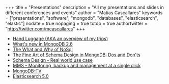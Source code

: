 +++
title = "Presentations"
description = "All my presentations and slides in different conferences and events"
author = "Matias Cascallares"
keywords = ["presentations", "software", "mongodb", "databases", "elasticsearch", "elastic"]
nodate = true
nopaging = true
totop = true
authortwitter = "http://twitter.com/mcascallares"
+++

- [Hand Luggage (AKA an overview of my trips)](http://hand-luggage.appspot.com/)
- [What's new in MongoDB 2.6](http://slides.com/mcascallares/mongodb-sa-road-trip-ba)
- [The What and Why of NoSql](http://www.slideshare.net/MatiasCascallares/the-what-and-why-of-nosql)
- [The Fine Art of Schema Design in MongoDB: Dos and Don'ts](http://www.slideshare.net/MatiasCascallares/the-fine-art-of-schema-design-in-mongodb-dos-and-donts)
- [Schema Design - Real world use case](http://www.slideshare.net/MatiasCascallares/schema-design-real-world-use-case)
- [MMS - Monitoring, backup and management at a single click](http://www.slideshare.net/MatiasCascallares/02-mms-monitoring-backup-and-management-at-a-single-click)
- [MongoDB-TV](http://mcascallares.github.io/resources/MongoDB-TV/index.html)
- [Elasticsearch 5.0](https://www.slideshare.net/MatiasCascallares/elasticsearch-50)
